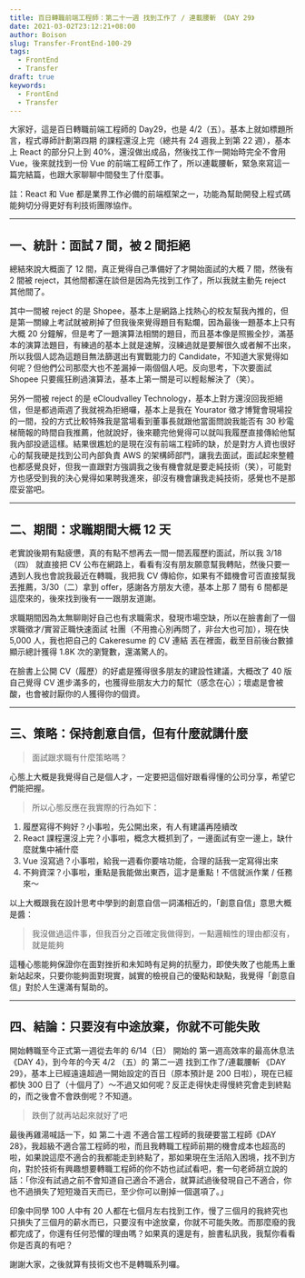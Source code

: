 ```yaml
---
title: 百日轉職前端工程師：第二十一週 找到工作了 / 連載腰斬 《DAY 29》
date: 2021-03-02T23:12:21+08:00
author: Boison
slug: Transfer-FrontEnd-100-29
tags:
  - FrontEnd
  - Transfer
draft: true
keywords:
  - FrontEnd
  - Transfer
---
```


大家好，這是百日轉職前端工程師的 Day29，也是 4/2（五）。基本上就如標題所言，程式導師計劃第四期 的課程還沒上完（總共有 24 週我上到第 22 週），基本上 React 的部分只上到 40%，還沒做出成品，然後找工作一開始時完全不會用 Vue，後來就找到一份 Vue 的前端工程師工作了，所以連載腰斬，緊急來寫這一篇完結篇，也跟大家聊聊中間發生了什麼事。


註：React 和 Vue 都是業界工作必備的前端框架之一，功能為幫助開發上程式碼能夠切分得更好有利技術團隊協作。 


---

## 一、統計：面試 7 間，被 2 間拒絕

總結來說大概面了 12 間，真正覺得自己準備好了才開始面試的大概 7 間，然後有 2 間被 reject，其他間都還在談但是因為先找到工作了，所以我就主動先 reject 其他間了。

其中一間被 reject 的是 Shopee，基本上是網路上找熱心的校友幫我內推的，但是第一關線上考試就被刷掉了但我後來覺得題目有點爛，因為最後一題基本上只有大概 20 分鐘解，但是考了一題演算法相關的題目，而且基本像是照搬全抄，滿基本的演算法題目，有練過的基本上就是速解，沒練過就是要解很久或者解不出來，所以我個人認為這題目無法篩選出有實戰能力的 Candidate，不知道大家覺得如何呢？但他們公司那麼大也不差漏掉一兩個個人吧。反向思考，下次要面試 Shopee 只要瘋狂刷過演算法，基本上第一關是可以輕鬆解決了（笑）。

另外一間被 reject 的是 eCloudvalley Technology，基本上對方還沒回我拒絕信，但是都過兩週了我就視為拒絕囉，基本上是我在 Yourator 徵才博覽會現場投的一間，投的方式比較特殊我是當場看到董事長就跟他當面問說我能否有 30 秒電梯簡報的時間自我推薦，他就說好，後來聽完他覺得可以就叫我履歷直接傳給他幫我內部投遞這樣。結果很尷尬的是現在沒有前端工程師的缺，於是對方人資也很好心的幫我硬是找到公司內部負責 AWS 的架構師部門，讓我去面試，面試起來整體也都感覺良好，但我一直跟對方強調我之後有機會就是要走純技術（笑），可能對方也感受到我的決心覺得如果聘我進來，卻沒有機會讓我走純技術，感覺也不是那麼妥當吧。

---

## 二、期間：求職期間大概 12 天

老實說後期有點疲憊，真的有點不想再去一間一間丟履歷約面試，所以我 3/18（四） 就直接把 CV 公布在網路上，看看有沒有朋友願意幫我轉貼，然後只要一遇到人我也會說我最近在轉職，我把我 CV 傳給你，如果有不錯機會可否直接幫我丟推薦，3/30（二）拿到 offer，感謝各方朋友大德，基本上那 7 間有 6 間都是這麼來的，後來找到後有一一跟朋友道謝。

求職期間因為太無聊剛好自己也有求職需求，發現市場空缺，所以在臉書創了一個 求職徵才/實習正職快速面試 社團（不用擔心別再問了，非台大也可加），現在快 5,000 人，我也把自己的 Cakeresume 的 CV 連結 丟在裡面，截至目前後台數據顯示總計獲得 1.8K 次的瀏覽數，還滿驚人的。


在臉書上公開 CV（履歷）的好處是獲得很多朋友的建設性建議，大概改了 40 版自己覺得 CV 進步滿多的，也獲得些朋友大力的幫忙（感念在心）；壞處是會被酸，也會被討厭你的人獲得你的個資。

---

## 三、策略：保持創意自信，但有什麼就講什麼

> 面試跟求職有什麼策略嗎？

心態上大概是我覺得自己是個人才，一定要把這個好跟看得懂的公司分享，希望它們能把握。

> 所以心態反應在我實際的行為如下：

1. 履歷寫得不夠好？小事啦，先公開出來，有人有建議再陸續改
2. React 課程還沒上完？小事啦，概念大概抓到了，一邊面試有空一邊上，缺什麼就集中補什麼
3. Vue 沒寫過？小事啦，給我一週看你要啥功能，合理的話我一定寫得出來
4. 不夠資深？小事啦，重點是我能做出東西，這才是重點！不信就派作業 / 任務來～


以上大概跟我在設計思考中學到的創意自信一詞滿相近的，「創意自信」意思大概是醬：

> 我沒做過這件事，但我百分之百確定我做得到，一點邏輯性的理由都沒有，就是能夠

這種心態能夠保證你在面對挫折和未知時有足夠的抗壓力，即使失敗了也能馬上重新站起來，只要你能夠面對現實，誠實的檢視自己的優點和缺點，我覺得「創意自信」對於人生還滿有幫助的。

---
## 四、結論：只要沒有中途放棄，你就不可能失敗


開始轉職至今正式第一週從去年的 6/14（日） 開始的 第一週高效率的最高休息法《DAY 4》，到今年的今天 4/2 （五）的 第二一週 找到工作了/連載腰斬 《DAY 29》，基本上已經遠遠超過一開始設定的百日（原本預計是 200 日啦），現在已經都快 300 日了（十個月了）～不過又如何呢？反正走得快走得慢終究會走到終點的，而之後會不會跌倒呢？不知道。

> 跌倒了就再站起來就好了吧


最後再雞湯喊話一下，如 第二十週 不適合當工程師的我硬要當工程師《DAY 28》，我超級不適合當工程師的啦，而且我轉職工程師前期的機會成本也超高的啦，如果說這麼不適合的我都能走到終點了，那如果現在生活陷入困境，找不到方向，對於技術有興趣想要轉職工程師的你不妨也試試看吧，套一句老師胡立說的話：「你沒有試過之前不會知道自己適合不適合，就算試過後發現自己不適合，你也不過損失了短短幾百天而已，至少你可以刪掉一個選項了。」

印象中同學 100 人中有 20 人都在七個月左右找到工作，慢了三個月的我終究也只損失了三個月的薪水而已，只要沒有中途放棄，你就不可能失敗。而那麼廢的我都完成了，你還有任何恐懼的理由嗎？如果真的還是有，臉書私訊我，我幫你看看你是否真的有吧？

謝謝大家，之後就算有技術文也不是轉職系列囉。